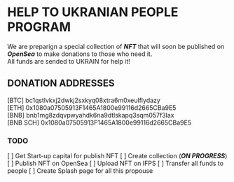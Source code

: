 # HELP TO UKRANIAN PEOPLE PROGRAM

We are preparign a special collection of ***NFT*** that will soon be published on ***OpenSea*** to make donations to those who need it. <br/>
All funds are sended to UKRAIN for help it! <br/>

## DONATION ADDRESSES

[BTC] bc1qstlvkxj2dwkj2sxkyq08xtra6m0xeulflydazy <br/>
[ETH] 0x1080a07505913F1465A1800e99116d2665CBa9E5 <br/>
[BNB] bnb1mg8zdqvpwyahdk6na9dtlskapq3sqm057f3lax <br/>
[BNB SCH] 0x1080a07505913F1465A1800e99116d2665CBa9E5 <br/>

### TODO

[ ] Get Start-up capital for publish NFT
[ ] Create collection (***ON PROGRESS***)
[ ] Publish NFT on OpenSea
[ ] Upload NFT on IFPS
[ ] Transfer all funds to people
[ ] Create Splash page for all this propouse